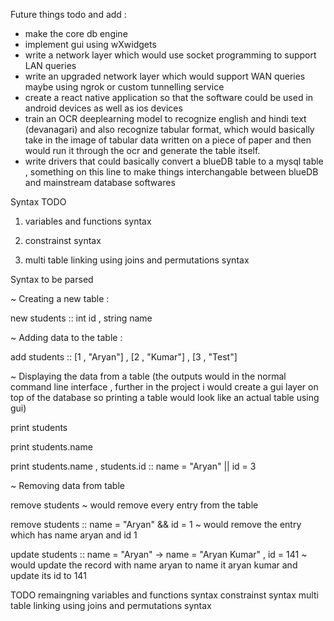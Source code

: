 Future things todo and add : 
- make the core db engine
- implement gui using wXwidgets
- write a network layer which would use socket programming to support LAN queries
- write an upgraded network layer which would support WAN queries maybe using ngrok or custom tunnelling service
- create a react native application so that the software could be used in android devices as well as ios devices
- train an OCR deeplearning model to recognize english and hindi text (devanagari) and also recognize tabular format, which would basically take in the image of tabular data written on a piece of paper and then would run it through the ocr and generate the table itself.
- write drivers that could basically convert a blueDB table to a mysql table , something on this line to make things interchangable between blueDB and mainstream database softwares




Syntax TODO 

1) variables and functions syntax 

2) constrainst syntax

3) multi table linking using joins and permutations syntax

Syntax to be parsed 

~ Creating a new table : 

new students :: int id , string name 

~ Adding data to the table : 

add students :: [1 , "Aryan"] , [2 , "Kumar"] , [3 , "Test"]

~ Displaying the data from a table (the outputs would in the normal command line interface , further in the project i would create a gui layer on top of the database
so printing a table would look like an actual table using gui)

print students

print students.name 


print students.name , students.id :: name = "Aryan" || id = 3

~ Removing data from table

remove students ~ would remove every entry from the table

remove students :: name = "Aryan" && id = 1 ~ would remove the entry which has name aryan and id 1


update students :: name = "Aryan" -> name = "Aryan Kumar" , id = 141 ~ would update the record with name aryan to name it aryan kumar and update its id to 141


TODO remaingning
variables and functions syntax 
constrainst syntax
multi table linking using joins and permutations syntax


